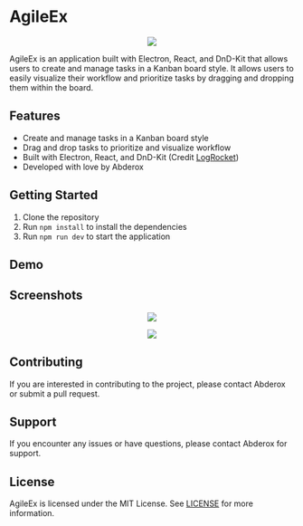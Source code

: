 # AgileEx

<p
    align="center"
>
    <img src="./github/logo.png" />

</p>


AgileEx is an application built with Electron, React, and DnD-Kit that allows users to create and manage tasks in a Kanban board style. It allows users to easily visualize their workflow and prioritize tasks by dragging and dropping them within the board.

## Features
- Create and manage tasks in a Kanban board style
- Drag and drop tasks to prioritize and visualize workflow
- Built with Electron, React, and DnD-Kit (Credit [LogRocket](https://logrocket.com/))
- Developed with love by Abderox

## Getting Started
1. Clone the repository
2. Run `npm install` to install the dependencies
3. Run `npm run dev` to start the application

## Demo

## Screenshots

<p
    align="center"
>
    <img src="./github/1.png"  />

</p>

<p
    align="center"
>
    <img src="./github/2.png"  />

</p>

## Contributing
If you are interested in contributing to the project, please contact Abderox or submit a pull request.

## Support
If you encounter any issues or have questions, please contact Abderox for support.

## License
AgileEx is licensed under the MIT License. See [LICENSE](license.txt) for more information.
